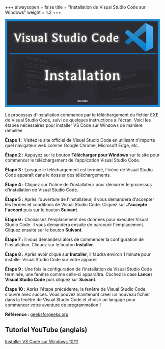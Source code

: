+++
alwaysopen = false
title = "Installation de Visual Studio Code sur Windows"
weight = 1.2
+++


![Installation VS Code](./install-vsc.jpg?width=25vw)


Le processus d'installation commence par le téléchargement du fichier EXE de Visual Studio Code, suivi de quelques instructions à l'écran. Voici les étapes nécessaires pour installer VS Code sur Windows de manière détaillée.


**Étape 1 :** Visitez le site officiel de Visual Studio Code en utilisant n'importe quel navigateur web comme Google Chrome, Microsoft Edge, etc.

**Étape 2 :** Appuyez sur le bouton **Télécharger pour Windows** sur le site pour commencer le téléchargement de l'application Visual Studio Code.

**Étape 3 :** Lorsque le téléchargement est terminé, l'icône de Visual Studio Code apparaît dans le dossier des téléchargements.

**Étape 4 :** Cliquez sur l'icône de l'installateur pour démarrer le processus d'installation de Visual Studio Code.

**Étape 5 :** Après l'ouverture de l'installateur, il vous demandera d'accepter les termes et conditions de Visual Studio Code. Cliquez sur **J'accepte l'accord** puis sur le bouton **Suivant**.

**Étape 6 :** Choisissez l'emplacement des données pour exécuter Visual Studio Code. Il vous demandera ensuite de parcourir l'emplacement. Cliquez ensuite sur le bouton **Suivant**.

**Étape 7 :** Il vous demandera alors de commencer la configuration de l'installation. Cliquez sur le bouton **Installer**.

**Étape 8 :** Après avoir cliqué sur **Installer**, il faudra environ 1 minute pour installer Visual Studio Code sur votre appareil.

**Étape 9 :** Une fois la configuration de l'installation de Visual Studio Code terminée, une fenêtre comme celle-ci apparaîtra. Cochez la case **Lancer Visual Studio Code** puis cliquez sur **Suivant**.

**Étape 10 :** Après l'étape précédente, la fenêtre de Visual Studio Code s'ouvre avec succès. Vous pouvez maintenant créer un nouveau fichier dans la fenêtre de Visual Studio Code et choisir un langage pour commencer votre aventure de programmation !


**Référence** : [geeksforgeeks.org](https://www.geeksforgeeks.org/how-to-install-visual-studio-code-on-windows/)

## Tutoriel YouTube (anglais)

[Installer VS Code sur Windows 10/11](https://youtu.be/naL0cZNQh1g?si=bLQHVYDhSzdaC7iG)